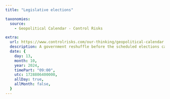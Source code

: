 ```yaml
---
title: "Legislative elections"

taxonomies:
  source:
    - Geopolitical Calendar - Control Risks

extra:
  url: https://www.controlrisks.com/our-thinking/geopolitical-calendar
  description: A government reshuffle before the scheduled elections cannot be ruled out, but any transitions are likely to be smooth. Location- Lithuania.
  date: {
    day: 13,
    month: 10,
    year: 2024,
    timePart: "09:00",
    utc: 1728806400000,
    allDay: true,
    allMonth: false,
  }
---
```

